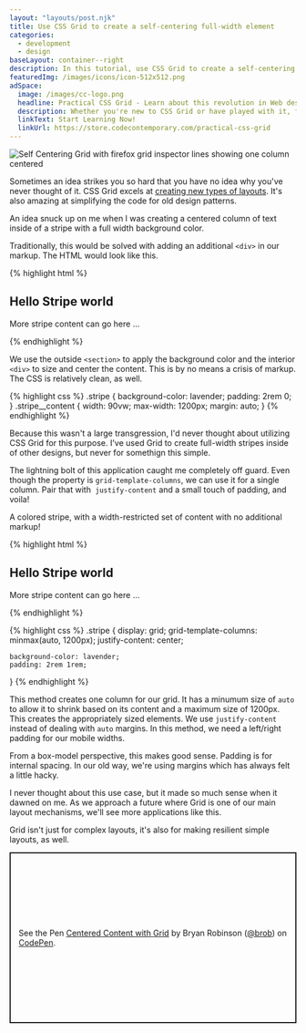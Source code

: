 ```yaml
---
layout: "layouts/post.njk"
title: Use CSS Grid to create a self-centering full-width element
categories:
  - development
  - design
baseLayout: container--right
description: In this tutorial, use CSS Grid to create a self-centering full-width element. Traditionally, this required extra markup, but with CSS Grid, we won't need it!
featuredImg: /images/icons/icon-512x512.png
adSpace: 
  image: /images/cc-logo.png
  headline: Practical CSS Grid - Learn about this revolution in Web design!
  description: Whether you're new to CSS Grid or have played with it, finding practical examples of this new layout mechanism is the best way to learn its power. Sign up below for two hours of practical grid knowledge just for you!
  linkText: Start Learning Now!
  linkUrl: https://store.codecontemporary.com/practical-css-grid
---
```


![Self Centering Grid with firefox grid inspector lines showing one column centered](/images/self-center-grid.png)

Sometimes an idea strikes you so hard that you have no idea why you've never thought of it. CSS Grid excels at [creating new types of layouts](/blog/2019/04/10/grid-vs-flex-tale-of-simple-promo-space/). It's also amazing at simplifying the code for old design patterns.

An idea snuck up on me when I was creating a centered column of text inside of a stripe with a full width background color.

Traditionally, this would be solved with adding an additional `<div>` in our markup. The HTML would look like this.

{% highlight html %}
<section class="stripe">
    <div class="stripe__content">
        <h1>Hello Stripe world</h1>
        <p>More stripe content can go here ...</p>
    </div>
</section>
{% endhighlight %}

We use the outside `<section>` to apply the background color and the interior `<div>` to size and center the content. This is by no means a crisis of markup. The CSS is relatively clean, as well.

{% highlight css %}
.stripe {
    background-color: lavender;
    padding: 2rem 0;
}
.stripe__content {
    width: 90vw;
    max-width: 1200px;
    margin: auto;
}
{% endhighlight %}

Because this wasn't a large transgression, I'd never thought about utilizing CSS Grid for this purpose. I've used Grid to create full-width stripes inside of other designs, but never for somethign this simple.

The lightning bolt of this application caught me completely off guard. Even though the property is `grid-template-columns`, we can use it for a single column. Pair that with  `justify-content` and a small touch of padding, and voila!

A colored stripe, with a width-restricted set of content with no additional markup!

{% highlight html %}
<section class="stripe">
    <h1>Hello Stripe world</h1>
    <p>More stripe content can go here ...</p>
</section>
{% endhighlight %}

{% highlight css %}
.stripe {
    display: grid;
    grid-template-columns: minmax(auto, 1200px);
    justify-content: center;

    background-color: lavender;
    padding: 2rem 1rem;
}
{% endhighlight %}

This method creates one column for our grid. It has a minumum size of `auto` to allow it to shrink based on its content and a maximum size of 1200px. This creates the appropriately sized elements. We use `justify-content` instead of dealing with `auto` margins. In this method, we need a left/right padding for our mobile widths.

From a box-model perspective, this makes good sense. Padding is for internal spacing. In our old way, we're using margins which has always felt a little hacky.

I never thought about this use case, but it made so much sense when it dawned on me. As we approach a future where Grid is one of our main layout mechanisms, we'll see more applications like this.

Grid isn't just for complex layouts, it's also for making resilient simple layouts, as well.

<p class="codepen" data-height="300" data-theme-id="26704" data-default-tab="html,result" data-user="brob" data-slug-hash="eqdZdm" style="height: 300px; box-sizing: border-box; display: flex; align-items: center; justify-content: center; border: 2px solid; margin: 1em 0; padding: 1em;" data-pen-title="Centered Content with Grid">
<span>See the Pen <a href="https://codepen.io/brob/pen/eqdZdm/">
Centered Content with Grid</a> by Bryan Robinson (<a href="https://codepen.io/brob">@brob</a>)
on <a href="https://codepen.io">CodePen</a>.</span>
</p>
<script async src="https://static.codepen.io/assets/embed/ei.js"></script>